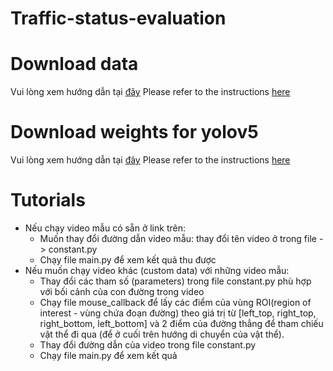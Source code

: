 # Traffic-status-evaluation

# Download data
Vui lòng xem hướng dẫn tại [đây](https://github.com/manhcuong02/traffic-status-evaluation/blob/main/data/videos/Readme.md)
Please refer to the instructions [here](https://github.com/manhcuong02/traffic-status-evaluation/blob/main/data/videos/Readme.md)

# Download weights for yolov5
Vui lòng xem hướng dẫn tại [đây](https://github.com/manhcuong02/traffic-status-evaluation/blob/main/weights/Readme.md)
Please refer to the instructions [here](https://github.com/manhcuong02/traffic-status-evaluation/blob/main/weights/Readme.md)


# Tutorials
- Nếu chạy video mẫu có sẵn ở link trên:
  - Muốn thay đổi đường dẫn video mẫu: thay đổi tên video ở trong file  -> constant.py
  - Chạy file main.py để xem kết quả thu được
- Nếu muốn chạy video khác (custom data) với những video mẫu:
  - Thay đổi các tham số (parameters) trong file constant.py phù hợp với bối cảnh của con đường trong video
  - Chạy file mouse_callback để lấy các điểm của vùng ROI(region of interest - vùng chứa đoạn đường) theo giá trị từ [left_top, right_top, right_bottom, left_bottom] và 2 điểm của đường thẳng để tham chiếu vật thể đi qua (để ở cuối trên hướng di chuyển của vật thể).
  - Thay đổi đường dẫn của video trong file constant.py
  - Chạy file main.py để xem kết quả
     
